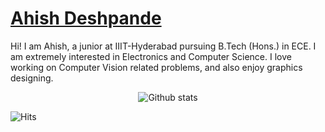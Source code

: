 # [Ahish Deshpande](https://ahish9009.github.io)

Hi! I am Ahish, a junior at IIIT-Hyderabad pursuing B.Tech (Hons.) in ECE. I am extremely interested in Electronics and Computer Science. I love working on Computer Vision related problems, and also enjoy graphics designing.

<html>
<p align='center'>
  <img align="center" src="https://github-readme-stats.vercel.app/api?username=Ahish9009&&show_icons=true&title_color=fff&icon_color=79ff97&text_color=efefef&bg_color=24292e" alt="Github stats" title="Github Stats">
</p>
</html>
  
![Hits](https://hits.seeyoufarm.com/api/count/incr/badge.svg?url=https%3A%2F%2Fgithub.com%2FAhish9009%2FAhish9009)
